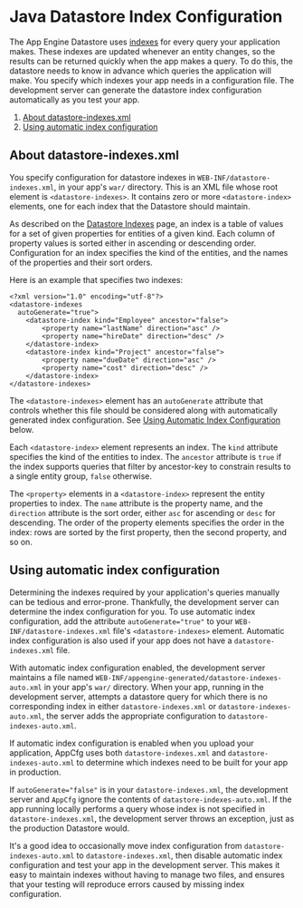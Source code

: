 # Java Datastore Index Configuration

  

The App Engine Datastore uses [indexes](https://web.archive.org/web/20160424230308/https://cloud.google.com/appengine/docs/java/datastore/indexes) for every query your application makes. These indexes are updated whenever an entity changes, so the results can be returned quickly when the app makes a query. To do this, the datastore needs to know in advance which queries the application will make. You specify which indexes your app needs in a configuration file. The development server can generate the datastore index configuration automatically as you test your app.

1.  [About datastore-indexes.xml](#Java_About_datastore-indexes_xml)
2.  [Using automatic index configuration](#Java_Using_automatic_index_configuration)

## About datastore-indexes.xml

You specify configuration for datastore indexes in `WEB-INF/datastore-indexes.xml`, in your app's `war/` directory. This is an XML file whose root element is `<datastore-indexes>`. It contains zero or more `<datastore-index>` elements, one for each index that the Datastore should maintain.

As described on the [Datastore Indexes](https://web.archive.org/web/20160424230308/https://cloud.google.com/appengine/docs/java/datastore/indexes) page, an index is a table of values for a set of given properties for entities of a given kind. Each column of property values is sorted either in ascending or descending order. Configuration for an index specifies the kind of the entities, and the names of the properties and their sort orders.

Here is an example that specifies two indexes:

```
<?xml version="1.0" encoding="utf-8"?>
<datastore-indexes
  autoGenerate="true">
    <datastore-index kind="Employee" ancestor="false">
        <property name="lastName" direction="asc" />
        <property name="hireDate" direction="desc" />
    </datastore-index>
    <datastore-index kind="Project" ancestor="false">
        <property name="dueDate" direction="asc" />
        <property name="cost" direction="desc" />
    </datastore-index>
</datastore-indexes>
```

The `<datastore-indexes>` element has an `autoGenerate` attribute that controls whether this file should be considered along with automatically generated index configuration. See [Using Automatic Index Configuration](#Java_Using_automatic_index_configuration) below.

Each `<datastore-index>` element represents an index. The `kind` attribute specifies the kind of the entities to index. The `ancestor` attribute is `true` if the index supports queries that filter by ancestor-key to constrain results to a single entity group, `false` otherwise.

The `<property>` elements in a `<datastore-index>` represent the entity properties to index. The `name` attribute is the property name, and the `direction` attribute is the sort order, either `asc` for ascending or `desc` for descending. The order of the property elements specifies the order in the index: rows are sorted by the first property, then the second property, and so on.

## Using automatic index configuration

Determining the indexes required by your application's queries manually can be tedious and error-prone. Thankfully, the development server can determine the index configuration for you. To use automatic index configuration, add the attribute `autoGenerate="true"` to your `WEB-INF/datastore-indexes.xml` file's `<datastore-indexes>` element. Automatic index configuration is also used if your app does not have a `datastore-indexes.xml` file.

With automatic index configuration enabled, the development server maintains a file named `WEB-INF/appengine-generated/datastore-indexes-auto.xml` in your app's `war/` directory. When your app, running in the development server, attempts a datastore query for which there is no corresponding index in either `datastore-indexes.xml` or `datastore-indexes-auto.xml`, the server adds the appropriate configuration to `datastore-indexes-auto.xml`.

If automatic index configuration is enabled when you upload your application, AppCfg uses both `datastore-indexes.xml` and `datastore-indexes-auto.xml` to determine which indexes need to be built for your app in production.

If `autoGenerate="false"` is in your `datastore-indexes.xml`, the development server and `AppCfg` ignore the contents of `datastore-indexes-auto.xml`. If the app running locally performs a query whose index is not specified in `datastore-indexes.xml`, the development server throws an exception, just as the production Datastore would.

It's a good idea to occasionally move index configuration from `datastore-indexes-auto.xml` to `datastore-indexes.xml`, then disable automatic index configuration and test your app in the development server. This makes it easy to maintain indexes without having to manage two files, and ensures that your testing will reproduce errors caused by missing index configuration.
